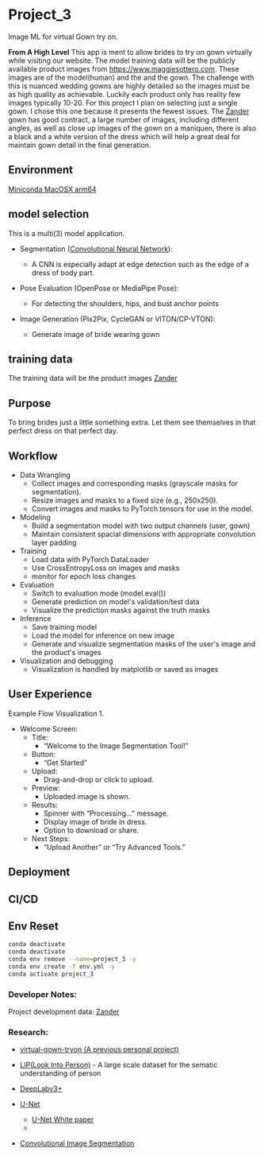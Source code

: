 # Project_3

Image ML for virtual Gown try on.

**From A High Level**
This app is ment to allow brides to try on gown virtually while visiting our website. The model training data
will be the publicly available product images from https://www.maggiesottero.com. These images are of the
model(human) and the and the gown. The challenge with this is nuanced wedding gowns are highly detailed
so the images must be as high quality as achievable. Luckily each product only has reality few images typically 10-20. For this project I plan on selecting just a single gown. I chose this one because it
presents the fewest issues. The [Zander](https://www.maggiesottero.com/sottero-and-midgley/zander/11869) gown
has good contract, a large number of images, including different angles, as well as close up images of the
gown on a maniquen, there is also a black and a white version of the dress which will help a great deal for
maintain gown detail in the final generation.

## Environment

[Miniconda MacOSX arm64](https://pytorch.org/get-started/locally/#mac-anaconda)

## model selection

This is a multi(3) model application.

- Segmentation ([Convolutional Neural Network]('model.py')):

  - A CNN is especially adapt at edge detection such as the edge of a dress of body part.

- Pose Evaluation (OpenPose or MediaPipe Pose):

  - For detecting the shoulders, hips, and bust anchor points

- Image Generation (Pix2Pix, CycleGAN or VITON/CP-VTON):

  - Generate image of bride wearing gown

## training data

The training data will be the product images
[Zander](https://www.maggiesottero.com/sottero-and-midgley/zander/11869)

## Purpose

To bring brides just a little something extra. Let them see themselves in that perfect dress on that
perfect day.

## Workflow

- Data Wrangling
  - Collect images and corresponding masks (grayscale masks for segmentation).
  - Resize images and masks to a fixed size (e.g., 250x250).
  - Convert images and masks to PyTorch tensors for use in the model.
- Modeling
  - Build a segmentation model with two output channels (user, gown)
  - Maintain consistent spacial dimensions with appropriate convolution layer padding
- Training
  - Load data with PyTorch DataLoader
  - Use CrossEntropyLoss on images and masks
  - monitor for epoch loss changes
- Evaluation
  - Switch to evaluation mode (model.eval())
  - Generate prediction on model's validation/test data
  - Visualize the prediction masks against the truth masks
- Inference
  - Save training model
  - Load the model for inference on new image
  - Generate and visualize segmentation masks of the user's image and the product's images
- Visualization and debugging
  - Visualization is handled by matplotlib or saved as images

## User Experience

Example Flow Visualization 1.

- Welcome Screen:
  - Title:
    - “Welcome to the Image Segmentation Tool!”
  - Button:
    - “Get Started”
  - Upload:
    - Drag-and-drop or click to upload.
  - Preview:
    - Uploaded image is shown.
  - Results:
    - Spinner with “Processing…” message.
    - Display image of bride in dress.
    - Option to download or share.
  - Next Steps:
    - “Upload Another” or “Try Advanced Tools.”

## Deployment

## CI/CD

## Env Reset

```bash
conda deactivate
conda deactivate
conda env remove --name=project_3 -y
conda env create -f env.yml -y
conda activate project_3
```

### Developer Notes:

Project development data: [Zander](https://www.maggiesottero.com/sottero-and-midgley/zander/11869)

### Research:

- [virtual-gown-tryon (A previous personal project)](https://github.com/steven-midgley/virtual-gown-tryon)

- [LIP(Look Into Person)](https://www.sysu-hcp.net/lip/index.php) - A large scale dataset for the sematic understanding of person

- [DeepLabv3+](https://github.com/tensorflow/models/tree/master/research/deeplab)

- [U-Net](https://github.com/milesial/Pytorch-UNet)

  - [U-Net White paper](https://arxiv.org/pdf/1505.04597v1)
  - [The U-Net: A complete guide (Medium)]: (https://medium.com/@alejandro.itoaramendia/decoding-the-u-net-a-complete-guide-810b1c6d56d8#https://medium.com/@alejandro.itoaramendia/convolutional-neural-networks-cnns-a-complete-guide-a803534a1930)

- [Convolutional Image Segmentation](https://arxiv.org/pdf/1706.05587v3)
